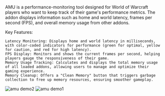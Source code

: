 

AMU is a performance-monitoring tool designed for World of Warcraft players who want to keep track of their game's performance metrics. The addon displays information such as home and world latency, frames per second (FPS), and overall memory usage from other addons.

Key Features:

    Latency Monitoring: Displays home and world latency in milliseconds, with color-coded indicators for performance (green for optimal, yellow for caution, and red for high latency).
    FPS Display: Monitors and shows the current frames per second, helping players gauge the responsiveness of their game.
    Memory Usage Tracking: Calculates and displays the total memory usage of all loaded addons, allowing users to manage and optimize their gaming experience.
    Memory Cleanup: Offers a "Clean Memory" button that triggers garbage collection to free up memory resources, ensuring smoother gameplay.

![amu demo2](https://github.com/user-attachments/assets/a9c70ecd-ab5d-4cd7-8edb-10c8d32cd065)
![amu demo1](https://github.com/user-attachments/assets/069e48a5-d906-49f4-ad43-3d454614eed4)
